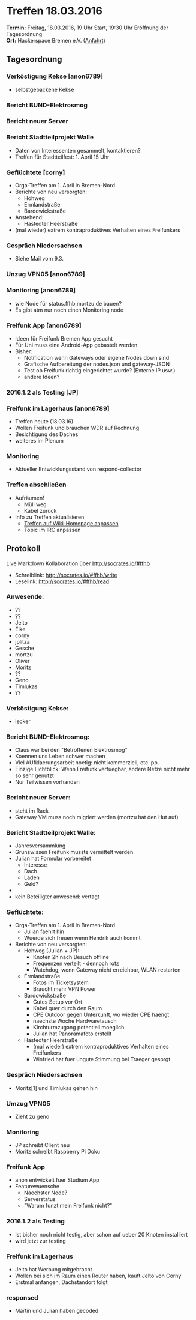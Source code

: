 # Treffen 18.03.2016
**Termin:** Freitag, 18.03.2016, 19 Uhr Start, 19:30 Uhr Eröffnung der Tagesordnung  
**Ort:** Hackerspace Bremen e.V. ([Anfahrt](https://www.hackerspace-bremen.de/anfahrt/))

## Tagesordnung

### Verköstigung Kekse [anon6789]
* selbstgebackene Kekse 

### Bericht BUND-Elektrosmog

### Bericht neuer Server

### Bericht Stadtteilprojekt Walle
* Daten von Interessenten gesammelt, kontaktieren?
* Treffen für Stadtteilfest: 1. April 15 Uhr

### Geflüchtete [corny]

* Orga-Treffen am 1. April in Bremen-Nord
* Berichte von neu versorgten:
  * Hohweg
  * Ermlandstraße
  * Bardowickstraße
* Anstehend:
  * Hastedter Heerstraße
* (mal wieder) extrem kontraproduktives Verhalten eines Freifunkers

### Gespräch Niedersachsen

* Siehe Mail vom 9.3.

### Unzug VPN05 [anon6789]

### Monitoring [anon6789]
* wie Node für status.ffhb.mortzu.de bauen?
* Es gibt atm nur noch einen Monitoring node

### Freifunk App [anon6789]
* Ideen für Freifunk Bremen App gesucht
* Für Uni muss eine Android-App gebastelt werden
* Bisher:
  * Notification wenn Gateways oder eigene Nodes down sind
  * Grafische Aufbereitung der nodes.json und gateway-JSON
  * Test ob Freifunk richtig eingerichtet wurde? (Externe IP usw.)
  * andere Ideen?

### 2016.1.2 als Testing [JP]

### Freifunk im Lagerhaus [anon6789]
* Treffen heute (18.03.16)
* Wollen Freifunk und brauchen WDR auf Rechnung
* Besichtigung des Daches
* weiteres im Plenum

### Monitoring

* Aktueller Entwicklungsstand von respond-collector

### Treffen abschließen
* Aufräumen!
  * Müll weg
  * Kabel zurück
* Info zu Treffen aktualisieren
  * [Treffen auf Wiki-Homepage anpassen](Home)
  * Topic im IRC anpassen

## Protokoll
Live Markdown Kollaboration über http://socrates.io/#ffhb
* Schreiblink: http://socrates.io/#ffhb/write
* Leselink: http://socrates.io/#ffhb/read

### Anwesende:
* ??
* ??
* Jelto
* Eike
* corny
* jplitza
* Gesche
* mortzu
* Oliver
* Moritz
* ??
* Geno
* Timlukas
* ??


### Verköstigung Kekse:
  * lecker

### Bericht BUND-Elektrosmog:
  * Claus war bei den "Betroffenen Elektrosmog"
  * Koennen uns Leben schwer machen
  * Viel AUfklaerungsarbeit noetig: nicht kommerziell, etc. pp.
  * Einzige Lichtblick: Wenn Freifunk verfuegbar, andere Netze nicht mehr so sehr genutzt
  * Nur Teilwissen vorhanden

### Bericht neuer Server:
  * steht im Rack
  * Gateway VM muss noch migriert werden (mortzu hat den Hut auf)


### Bericht Stadtteilprojekt Walle:
  * Jahresversammlung
  * Grunswissen Freifunk musste vermittelt werden
  * Julian hat Formular vorbereitet
    * Interesse
    * Dach
    * Laden
    * Geld?
  * 
  * kein Beteiligter anwesend: vertagt


### Geflüchtete:
  * Orga-Treffen am 1. April in Bremen-Nord
    * Julian faehrt hin
    * Wuerde sich freuen wenn Hendrik auch kommt
  * Berichte von neu versorgten:
    * Hohweg (Julian + JP):
      * Knoten 2h nach Besuch offline
      * Frequenzen verteilt - dennoch rotz
      * Watchdog, wenn Gateway nicht erreichbar, WLAN restarten
    * Ermlandstraße
      * Fotos im Ticketsystem
      * Braucht mehr VPN Power
    * Bardowickstraße
      * Gutes Setup vor Ort
      * Kabel quer durch den Raum
      * CPE Outdoor gegen Unterkunft, wo wieder CPE haengt
      * naechste Woche Hardwaretausch
      * Kirchturmzugang potentiell moeglich
      * Julian hat Panoramafoto erstellt
    * Hastedter Heerstraße
      * (mal wieder) extrem kontraproduktives Verhalten eines Freifunkers
      * Winfried hat fuer ungute Stimmung bei Traeger gesorgt
      
### Gespräch Niedersachsen
  * Moritz[1] und Timlukas gehen hin

### Umzug VPN05
  * Zieht zu geno

### Monitoring
  * JP schreibt Client neu
  * Moritz schreibt Raspberry Pi Doku

### Freifunk App
  * anon entwickelt fuer Studium App
  * Featurewuensche
    * Naechster Node?
    * Serverstatus
    * "Warum funzt mein Freifunk nicht?"

### 2016.1.2 als Testing
  * Ist bisher noch nicht testig, aber schon auf ueber 20 Knoten installiert
  * wird jetzt zur testing

### Freifunk im Lagerhaus
   * Jelto hat Werbung mitgebracht
   * Wollen bei sich im Raum einen Router haben, kauft Jelto von Corny
   * Erstmal anfangen, Dachstandort folgt

### responsed
   * Martin und Julian haben gecoded
